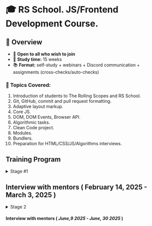 # 🎓 RS School. JS/Frontend Development Course.

## 🚀 Overview

- 📣 **Open to all who wish to join**
- 📅 **Study time:** 15 weeks
- 📚 **Format:** self-study + webinars + Discord communication + assignments (cross-checks/auto-checks)

### 📝 Topics Covered:

1. Introduction of students to The Rolling Scopes and RS School.
2. Git, GitHub, commit and pull request formatting.
3. Adaptive layout markup.
4. Core JS.
5. DOM, DOM Events, Browser API.
6. Algorithmic tasks.
7. Clean Code project.
8. Modules.
9. Bundlers.
10. Preparation for HTML/CSS/JS/Algorithms interviews.

## Training Program

<details>
<summary>Stage #1</summary>

### Week #1

#### <i>October 28, 2024</i>

- [RS School introduction](modules/rs-school-intro/)
- [Introduction to the profession of JS/Front-end developer](modules/js-fe-developer/)
- [DevTools](modules/devtools/)
- [Fundamentals IDE and Internet](modules/ide/)
- [Questions related to the week's information if any](https://forms.gle/4xkgtaUQ2tuniFg99)
- <i><b>Tests</b></i>
  - "RSS Test"
  - "Fundamentals of the Internet"

### Week #2

#### <i>November 4, 2024</i>

- [Introduction to the Git version control system and the GitHub web service](modules/git/)
- [Introduction to the Markdown](modules/markdown/)
- [HTML basics](modules/html-basics/)
- [Questions related to the week's information if any](https://forms.gle/4xkgtaUQ2tuniFg99)
- <i><b>Tasks</b></i>
  - [CV.Markdown](<tasks/CV(markdown)/cv.md>)
- <i><b>Tests</b></i>
  - "Test HTML Basics"
  - "Git test"
- <i><b>TODO</b></i>
  - Submit task through autotest [CV.Markdown](<tasks/CV(markdown)/cv.md>)

### Week #3

#### <i>November 11, 2024</i>

- [CSS Basics](modules/css-basics/)
- [Figma](modules/figma/)
- [Questions related to the week's information if any](https://forms.gle/4xkgtaUQ2tuniFg99)
- <i><b>Tasks</b></i>
  - [CV. HTML, CSS & Git Basics](<tasks/CV(markdown)/cv.md>)
- <i><b>Tests</b></i>
  - "Test CSS Basics"
- <i><b>TODO</b></i>
  - Submit task through autotest [CV. HTML, CSS & Git Basics](<tasks/CV(markdown)/cv.md>)
  - Submit task for cross-check [CV. HTML, CSS & Git Basics. Cross-check](<tasks/CV(markdown)/cv.md>)

### Week #4

#### <i>November 18, 2024</i>

- [CSS Flex](modules/css-flex/)
- [CSS Grid](modules/css-grid/)
- [Questions related to the week's information if any](https://forms.gle/4xkgtaUQ2tuniFg99)
- <i><b>Tasks</b></i>
  - [Christmas shop. Part 1: Fixed Layout](tasks/christmas-shop/christmas-shop.md)
- <i><b>Tests</b></i>
  - "CSS Positioning & Flexbox"
  - "CSS Grid"
- <i><b>TODO</b></i>
  - Review students tasks [CV. HTML, CSS & Git Basics. Cross-check](<tasks/CV(markdown)/cv.md>)

### Week #5

#### <i>November 25, 2024</i>

- [Media Queries & Responsive Design](modules/media-query/)
- [CSS Preprocessors. Sass](modules/sass/)
- [Questions related to the week's information if any](https://forms.gle/4xkgtaUQ2tuniFg99)
- <i><b>Tasks</b></i>
  - [Christmas shop. Part 1: Fixed Layout](tasks/christmas-shop/christmas-shop.md)
- <i><b>Tests</b></i>
  - "Media Queries & Responsive (EN)"
- <i><b>TODO</b></i>
  - Submit task for cross-check [Christmas shop. Part 1: Fixed Layout](tasks/christmas-shop/christmas-shop.md)


### Week #6

#### <i>December 2, 2024</i>

- [JS Basics. Part 1](modules/js-basics-1/)
- [Questions related to the week's information if any](https://forms.gle/4xkgtaUQ2tuniFg99)
- <i><b>Tasks</b></i>
  - [Christmas shop. Part 2: Responsive Design](tasks/christmas-shop/christmas-shop.md)
- <i><b>Tests</b></i>
  - "JS Types"
- <i><b>TODO</b></i>
  - Review students tasks [Christmas shop. Part 1: Fixed Layout](tasks/christmas-shop/christmas-shop.md)
  - Submit task for cross-check [Christmas shop. Part 2: Responsive Design](tasks/christmas-shop/christmas-shop.md)
  

### Week #7

#### <i>December 9, 2024</i>

- [JS Basics. Part 2](modules/js-basics-2/)
- [JS Basics. Part 3](modules/js-basics-3/)
- [Questions related to the week's information if any](https://forms.gle/4xkgtaUQ2tuniFg99)
- <i><b>Tasks</b></i>
  - [Christmas shop. Part 3: Adding Functionality](tasks/christmas-shop/christmas-shop.md)
  - [Core JS numbers](https://github.com/rolling-scopes-school/core-js-numbers)
  - [Core JS strings](https://github.com/rolling-scopes-school/core-js-strings)
- <i><b>TODO</b></i>
  - Review students tasks [Christmas shop. Part 2: Responsive Design](tasks/christmas-shop/christmas-shop.md)
- <i><b>Self development ( optional )</b></i>
  - [Codewars](https://www.codewars.com/)
  - [LeetCode](https://leetcode.com/problemset/)

### Week #8

#### <i>December 16, 2023</i>

- [JS Arrays](modules/js-arrays/)
- [JS Objects](modules/js-objects/)
- [DOM API](modules/dom-api/)
- [Questions related to the week's information if any](https://forms.gle/4xkgtaUQ2tuniFg99)
- <i><b>Tasks</b></i>
  - [Christmas shop. Part 3: Adding Functionality](tasks/christmas-shop/christmas-shop.md)
  - [Core JS numbers](https://github.com/rolling-scopes-school/core-js-numbers)
  - [Core JS strings](https://github.com/rolling-scopes-school/core-js-strings)
- <i><b>Tests</b></i>
  - "JS Basics"
  - "DOM API (EN)"
- <i><b>Self development ( optional )</b></i>
  - [Codewars](https://www.codewars.com/)
  - [LeetCode](https://leetcode.com/problemset/)
  
### Week #9

#### <i>December 23, 2024</i>

- [DOM Events](modules/dom-events/)
- [Questions related to the week's information if any](https://forms.gle/4xkgtaUQ2tuniFg99)
- <i><b>Tasks</b></i>
  - [Christmas shop. Part 3: Adding Functionality](tasks/christmas-shop/christmas-shop.md)
  - [Core JS conditions & loops](https://github.com/rolling-scopes-school/core-js-conditions-n-loops-tasks)
  - [Core JS Arrays](https://github.com/rolling-scopes-school/core-js-arrays)
- <i><b>Tests</b></i>
  - "DOM Events (EN)"
- <i><b>TODO</b></i>
  - Submit task for cross-check [Christmas shop. Part 3: Adding Functionality](tasks/christmas-shop/christmas-shop.md)
  - Submit [Core JS numbers](https://github.com/rolling-scopes-school/core-js-numbers)
  - Submit [Core JS strings](https://github.com/rolling-scopes-school/core-js-strings)
- <i><b>Self development ( optional )</b></i>
  - [Codewars](https://www.codewars.com/)
  - [LeetCode](https://leetcode.com/problemset/)

### Holiday weeks !!!

### Week #10

#### <i>January 6, 2025</i>
- [Questions related to the week's information if any](https://forms.gle/4xkgtaUQ2tuniFg99)
- <i><b>Tasks</b></i>
  - [Core JS conditions & loops](https://github.com/rolling-scopes-school/core-js-conditions-n-loops-tasks)
  - [Core JS Arrays](https://github.com/rolling-scopes-school/core-js-arrays)
  - [Hangman](tasks/hangman/hangman.md)
- <i><b>TODO</b></i>
  - Review students tasks [Christmas shop. Part 3: Adding Functionality](tasks/christmas-shop/christmas-shop.md)
- <i><b>Self development ( optional )</b></i>
  - [Codewars](https://www.codewars.com/)
  - [LeetCode](https://leetcode.com/problemset/)

### Week #11

#### <i>January 13, 2025</i>

- [Forms & Validation](modules/forms-validation/)
- [Questions related to the week's information if any](https://forms.gle/4xkgtaUQ2tuniFg99)
- <i><b>Tasks</b></i>
  - [Hangman](tasks/hangman/hangman.md)
- <i><b>TODO</b></i>
  - Submit [Core JS conditions & loops](https://github.com/rolling-scopes-school/core-js-conditions-n-loops-tasks)
  - Submit [Core JS Arrays](https://github.com/rolling-scopes-school/core-js-arrays)
- <i><b>Self development ( optional )</b></i>
  - [Codewars](https://www.codewars.com/)
  - [LeetCode](https://leetcode.com/problemset/)
### Week #12

#### <i>January 20, 2025</i>

- [Clean Code](modules/clean-code/README.md)
- [Linters, formatters, Husky](modules/linters-formatters-husky)
- [Questions related to the week's information if any](https://forms.gle/4xkgtaUQ2tuniFg99)
- <i><b>Tasks</b></i>
  - [Clean Code](modules/clean-code/clean-code.md)
- <i><b>TODO</b></i>
  - Submit for cross-check [Hangman](tasks/hangman/hangman.md)
- <i><b>Self development ( optional )</b></i>
  - [Codewars](https://www.codewars.com/)
  - [LeetCode](https://leetcode.com/problemset/)

### Week #13

#### <i>January 27, 2025</i>
- [Preparation for Technical screening](tasks/technical-screening/README.md)
- [Questions related to the week's information if any](https://forms.gle/4xkgtaUQ2tuniFg99)
- <i><b>Tasks</b></i>
  - [Clean Code](modules/clean-code/clean-code.md)
- <i><b>TODO</b></i>
  - Review students tasks. [Hangman](tasks/hangman/hangman.md)
- <i><b>Self development ( optional )</b></i>
  - [Codewars](https://www.codewars.com/)
  - [LeetCode](https://leetcode.com/problemset/)

### Week #14

#### <i>February 3, 2025</i>
- [Accessibility](modules/accessibility/README.md)
- [Questions related to the week's information if any](https://forms.gle/4xkgtaUQ2tuniFg99)
- <i><b>Tasks</b></i>
  - [Data structure](https://github.com/AlreadyBored/basic-js-ds)
  - [Basic JS](https://github.com/AlreadyBored/basic-js)
- <i><b>TODO</b></i>
  - Submit [Clean Code](modules/clean-code/clean-code.md)
  - Pass interview with mentor
- <i><b>Self development ( optional )</b></i>
  - [Codewars](https://www.codewars.com/)
  - [LeetCode](https://leetcode.com/problemset/)

### Week #15

#### <i>February 10, 2025</i>

- [CSS Modules And Some CSS New Features](modules/css-modules/)
- [Questions related to the week's information if any](https://forms.gle/4xkgtaUQ2tuniFg99)
- <i><b>Tasks</b></i>
  - [Data structure](https://github.com/AlreadyBored/basic-js-ds)
  - [Basic JS](https://github.com/AlreadyBored/basic-js)
- <i><b>TODO</b></i>
  - Pass interview with mentor
- <i><b>Self development ( optional )</b></i>
  - [Codewars](https://www.codewars.com/)
  - [LeetCode](https://leetcode.com/problemset/)

</details>

## Interview with mentors ( February 14, 2025 - March 3, 2025 )

<details>
<summary>Stage 2</summary>

### Week #16

#### <i>February 17, 2025</i>

- [Inheritance](modules/js-classes-prototypes/)
- [Error Handling](modules/js-error-handling/)
- [Client-Server Interaction Overview](modules/client-server/)
- [Questions related to the week's information if any](https://forms.gle/4xkgtaUQ2tuniFg99)
- <i><b>Tasks</b></i>
  - [Codewars-OOP Tasks](tasks/codewars/codewars-OOP.md)
  - [Interview with mentor](tasks/technical-screening/README.md)
- <i><b>TODO</b></i>
  - Submit [Data structure](https://github.com/AlreadyBored/basic-js-ds)
  - Submit [Basic JS](https://github.com/AlreadyBored/basic-js)
- <i><b>Self development ( optional )</b></i>
  - [Codewars](https://www.codewars.com/)
  - [LeetCode](https://leetcode.com/problemset/)

 <details>
  <summary markdown="span">Mentor activities</summary>

  - [Confirm course registration](https://app.rs.school/course/mentor/confirm?course=js-fe-en-2024q4)
  - [Check your profile contact info](https://app.rs.school/profile#edit)
  - Wait for students contact you
  - [Conducting Technical Screening](tasks/technical-screening/README.md)
</details>

### Week #17

#### <i>February 24, 2025</i>

- [TypeScript Basic](modules/typescript-basic/)
- [Questions related to the week's information if any](https://forms.gle/4xkgtaUQ2tuniFg99)
- <i><b>Tasks</b></i>
  - [TypeScript Beginners](tasks/typescript-beginners/)
  - [Codewars-OOP Tasks](tasks/codewars/codewars-OOP.md)
  - [Interview with mentor](tasks/technical-screening/README.md)
- <i><b>Self development ( optional )</b></i>
  - [Codewars](https://www.codewars.com/)
  - [LeetCode](https://leetcode.com/problemset/)

<details>
  <summary markdown="span">Mentor activities</summary>

  - [Confirm course registration](https://app.rs.school/course/mentor/confirm?course=js-fe-en-2024q4)
  - [Check your profile contact info](https://app.rs.school/profile#edit)
  - Wait for students contact you
  - [Conducting Technical Screening](tasks/technical-screening/README.md)
</details>

### Week #18

#### <i>March 3, 2025</i>

- [Typescript: Advanced](modules/typescript-advanced/)
- [Questions related to the week's information if any](https://forms.gle/4xkgtaUQ2tuniFg99)
- <i><b>Tasks</b></i>
  - [News API](tasks/news-api/)
  - [core-js-objects](https://github.com/rolling-scopes-school/core-js-objects)
- <i><b>TODO</b></i>
  - Submit for cross-check [TypeScript Beginners](tasks/typescript-beginners/)
  - submit [Codewars-OOP Tasks](tasks/codewars/codewars-OOP.md)
- <i><b>Self development ( optional )</b></i>
  - [Codewars](https://www.codewars.com/)
  - [LeetCode](https://leetcode.com/problemset/)

```
At the end of this week, all students will be required to use typescript and adhere to the following rules when completing all subsequent tasks:

- Use of Everyday Types
- Use of Generics
- Use of Object Types
- Use of Classes
- Use of Function
- No use of the Any type
- ESLinter is configured for TypeScript (the typescript-eslint/recommended plugin is used) and there are no errors
- The TypeScript configuration file has the flags "noImplicitAny": true and "strict": true
- webpack is configured and works with TypeScript
```

<details>
  <summary markdown="span">Mentor activities</summary>

  - [Weekly meeting with students](https://rs.school/docs/en/rs-school-mentor#how-can-a-mentor-interact-with-students-effectively)
</details>

### Week #19

#### <i>March 10, 2025</i>

- [Code review](modules/code-review/)
- [SPA](modules/single-page-application/)
- [Modules](modules/js-modules/)
- [Questions related to the week's information if any](https://forms.gle/4xkgtaUQ2tuniFg99)
- <i><b>Tasks</b></i>
  - [News API](tasks/news-api/)
- <i><b>TODO</b></i>
  - submit [core-js-objects](https://github.com/rolling-scopes-school/core-js-objects)
  - Submit for **mentor's** review [News API](tasks/news-api/)
  - Review students tasks [TypeScript Beginners](tasks/typescript-beginners/)
- <i><b>Self development ( optional )</b></i>
  - [Codewars](https://www.codewars.com/)
  - [LeetCode](https://leetcode.com/problemset/)

<details>
  <summary markdown="span">Mentor activities</summary>

- [Weekly meeting with students](https://rs.school/docs/en/rs-school-mentor#how-can-a-mentor-interact-with-students-effectively)
</details>

### Week #20

#### <i>March 17, 2025</i>

- [Bundlers](modules/bundlers/)
- [Web storages](modules/web-storage/)
- [Questions related to the week's information if any](https://forms.gle/4xkgtaUQ2tuniFg99)
- <i><b>Tasks</b></i>
  - [Code review](tasks/code-review/)
  - [core-js-dates](https://github.com/rolling-scopes-school/core-js-dates)
- <i><b>TODO</b></i>
  - Submit for **mentor's** review [Code review](tasks/code-review/)
- <i><b>Self development ( optional )</b></i>
  - [Codewars](https://www.codewars.com/)
  - [LeetCode](https://leetcode.com/problemset/)
  - 
<details>
  <summary markdown="span">Mentor activities</summary>

- [Weekly meeting with students](https://rs.school/docs/en/rs-school-mentor#how-can-a-mentor-interact-with-students-effectively)
- [Check](https://rs.school/docs/en/pull-request-review-process) the [News API](tasks/news-api/)
</details>

### Week #21

#### <i>March 24, 2025</i>

- [Asynchronous programming](modules/async/)
- [RESTful API](modules/restful-api/)
- [Questions related to the week's information if any](https://forms.gle/4xkgtaUQ2tuniFg99)
- <i><b>Tasks</b></i>
  - [Async race](tasks/async-race/)
  - [core-js-promises](https://github.com/rolling-scopes-school/core-js-promises)
- <i><b>TODO</b></i>
  - submit [core-js-dates](https://github.com/rolling-scopes-school/core-js-dates)
- <i><b>Self development ( optional )</b></i>
  - [Codewars](https://www.codewars.com/)
  - [LeetCode](https://leetcode.com/problemset/)

<details>
  <summary markdown="span">Mentor activities</summary>

- [Weekly meeting with students](https://rs.school/docs/en/rs-school-mentor#how-can-a-mentor-interact-with-students-effectively)
- [Check](https://rs.school/docs/en/pull-request-review-process) the [Code review](tasks/code-review/)
</details>

### Week #22

#### <i>March 31, 2025</i>

- [Web security](modules/web-security/)
- [Event loop, animation](modules/eventloop-animation/)
- [Questions related to the week's information if any](https://forms.gle/4xkgtaUQ2tuniFg99)
- <i><b>Tasks</b></i>
  - [Async race](tasks/async-race/)
- <i><b>TODO</b></i>
  - submit [core-js-promises](https://github.com/rolling-scopes-school/core-js-promises)
- <i><b>Self development ( optional )</b></i>
  - [Codewars](https://www.codewars.com/)
  - [LeetCode](https://leetcode.com/problemset/)

<details>
  <summary markdown="span">Mentor activities</summary>

- [Weekly meeting with students](https://rs.school/docs/en/rs-school-mentor#how-can-a-mentor-interact-with-students-effectively)
</details>

### Week #23

#### <i>April 7, 2025</i>

- [Functional programming](modules/fp-basics/)
- [Design patterns](modules/design-patterns)
- [Design principles](modules/design-principles)
- [Questions related to the week's information if any](https://forms.gle/4xkgtaUQ2tuniFg99)
- <i><b>Tasks</b></i>
  - [core-js-functions](https://github.com/rolling-scopes-school/core-js-functions)
  - [Async race](tasks/async-race/)
- <i><b>Self development ( optional )</b></i>
  - [Codewars](https://www.codewars.com/)
  - [LeetCode](https://leetcode.com/problemset/)

<details>
  <summary markdown="span">Mentor activities</summary>

- [Weekly meeting with students](https://rs.school/docs/en/rs-school-mentor#how-can-a-mentor-interact-with-students-effectively)
</details>

### Week #24

#### <i>April 14, 2025</i>

- [Testing](modules/testing/)
- [Websockets](modules/web-sockets/)
- [Questions related to the week's information if any](https://forms.gle/4xkgtaUQ2tuniFg99)
- <i><b>Tasks</b></i>
  - [Fun Chat](tasks/fun-chat/)
  - [core-js-functions](https://github.com/rolling-scopes-school/core-js-functions)
- <i><b>TODO</b></i>
  - Submit for cross-check [Async race](tasks/async-race/)
  - Submit for **mentor's** review [Async race](tasks/async-race/)
  - Submit [core-js-functions](https://github.com/rolling-scopes-school/core-js-functions)
- <i><b>Self development ( optional )</b></i>
  - [Codewars](https://www.codewars.com/)
  - [LeetCode](https://leetcode.com/problemset/)


<details>
  <summary markdown="span">Mentor activities</summary>

- [Weekly meeting with students](https://rs.school/docs/en/rs-school-mentor#how-can-a-mentor-interact-with-students-effectively)
- [Check](https://rs.school/docs/en/pull-request-review-process) the [Async race](tasks/async-race/)
</details>

### Week #25 

#### <i>April 21, 2025</i>
- <i><b>Tasks</b></i>
  - [Presentation](tasks/presentation/)
  - [Fun Chat](tasks/fun-chat/)
- <i><b>TODO</b></i>  
  - Submit [Presentation](tasks/presentation/)
- <i><b>Self development ( optional )</b></i>
  - [Codewars](https://www.codewars.com/)
  - [LeetCode](https://leetcode.com/problemset/)

<details>
  <summary markdown="span">Mentor activities</summary>

- [Weekly meeting with students](https://rs.school/docs/en/rs-school-mentor#how-can-a-mentor-interact-with-students-effectively)
</details>

### Week #26 

#### <i>April 28, 2025</i>
- <i><b>Tasks</b></i>
  - [Final task preparation](tasks/final-task/)
- <i><b>TODO</b></i>
  - Submit [Fun Chat](tasks/fun-chat/)
- <i><b>Self development ( optional )</b></i>
  - [Codewars](https://www.codewars.com/)
  - [LeetCode](https://leetcode.com/problemset/)


<details>
  <summary markdown="span">Mentor activities</summary>

- [Weekly meeting with students](https://rs.school/docs/en/rs-school-mentor#how-can-a-mentor-interact-with-students-effectively)
</details>

### Week #27 (Sprint 1)

#### <i>May 5, 2025</i>
- [Scrum/Kanban](modules/sdlc/)
- [CI/CD](modules/ci-cd/)
- <i><b>Tasks</b></i>
  - [Final task. Sprint 1](tasks/eCommerce-Application/Sprints/Sprint%231.md)

### Week #28-29 (Sprint 2)

#### <i>May 12, 2025</i>

- [How browsers work](modules/how-browsers-work/)
- <i><b>Tasks</b></i>
  - [Final task. Sprint 2](tasks/eCommerce-Application/Sprints/Sprint%232.md)

### Week #30-31 (Sprint 3)

#### <i>May 26, 2025</i>

- <i><b>Tasks</b></i>
  - [Final task. Sprint 3](tasks/eCommerce-Application/Sprints/Sprint%233.md)

### Week #32-33 (Sprint 4)

#### <i>June 9, 2025</i>

- <i><b>Tasks</b></i>
  - [Final task. Sprint 4](tasks/eCommerce-Application/Sprints/Sprint%234.md)

</details>

#### Interview with mentors ( <i>June,9 2025 - June, 30 2025</i> )
